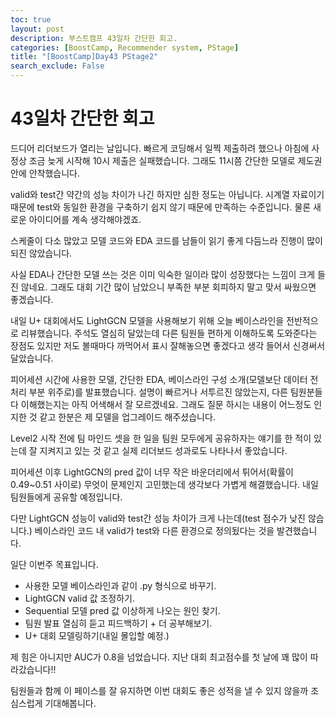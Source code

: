 ```yaml
---
toc: true
layout: post
description: 부스트캠프 43일차 간단한 회고.
categories: [BoostCamp, Recommender system, PStage]
title: "[BoostCamp]Day43 PStage2"
search_exclude: False
---
```

# 43일차 간단한 회고

드디어 리더보드가 열리는 날입니다. 빠르게 코딩해서 일찍 제출하려 했으나 아침에 사정상 조금 늦게 시작해 10시 제출은 실패했습니다. 그래도 11시쯤 간단한 모델로 제도권 안에 안착했습니다.

valid와 test간 약간의 성능 차이가 나긴 하지만 심한 정도는 아닙니다. 시계열 자료이기 때문에 test와 동일한 환경을 구축하기 쉽지 않기 때문에 만족하는 수준입니다. 물론 새로운 아이디어를 계속 생각해야겠죠.

스케줄이 다소 많았고 모델 코드와 EDA 코드를 남들이 읽기 좋게 다듬느라 진행이 많이 되진 않았습니다.

사실 EDA나 간단한 모델 쓰는 것은 이미 익숙한 일이라 많이 성장했다는 느낌이 크게 들진 않네요. 그래도 대회 기간 많이 남았으니 부족한 부분 회피하지 말고 맞서 싸웠으면 좋겠습니다.

내일 U+ 대회에서도 LightGCN 모델을 사용해보기 위해 오늘 베이스라인을 전반적으로 리뷰했습니다. 주석도 열심히 달았는데 다른 팀원들 편하게 이해하도록 도와준다는 장점도 있지만 저도 볼때마다 까먹어서 표시 잘해놓으면 좋겠다고 생각 들어서 신경써서 달았습니다.

피어세션 시간에 사용한 모델, 간단한 EDA, 베이스라인 구성 소개(모델보단 데이터 전처리 부분 위주로)를 발표했습니다. 설명이 빠르거나 서투르진 않았는지, 다른 팀원분들 다 이해했는지는 아직 어색해서 잘 모르겠네요. 그래도 질문 하시는 내용이 어느정도 인지한 것 같고 한분은 제 모델을 업그레이드 해주셨습니다.

Level2 시작 전에 팀 마인드 셋을 한 일을 팀원 모두에게 공유하자는 얘기를 한 적이 있는데 잘 지켜지고 있는 것 같고 실제 리더보드 성과로도 나타나서 좋았습니다.

피어세션 이후 LightGCN의 pred 값이 너무 작은 바운더리에서 튀어서(확률이 0.49~0.51 사이로) 무엇이 문제인지 고민했는데 생각보다 가볍게 해결했습니다. 내일 팀원들에게 공유할 예정입니다.

다만 LightGCN 성능이 valid와 test간 성능 차이가 크게 나는데(test 점수가 낮진 않습니다.) 베이스라인 코드 내 valid가 test와 다른 환경으로 정의됬다는 것을 발견했습니다.

일단 이번주 목표입니다.

- 사용한 모델 베이스라인과 같이 .py 형식으로 바꾸기.
- LightGCN valid 값 조정하기.
- Sequential 모델 pred 값 이상하게 나오는 원인 찾기.
- 팀원 발표 열심히 듣고 피드백하기 + 더 공부해보기.
- U+ 대회 모델링하기(내일 몰입할 예정.)

제 힘은 아니지만 AUC가 0.8을 넘었습니다. 지난 대회 최고점수를 첫 날에 꽤 많이 따라갔습니다!!

팀원들과 함께 이 페이스를 잘 유지하면 이번 대회도 좋은 성적을 낼 수 있지 않을까 조심스럽게 기대해봅니다.